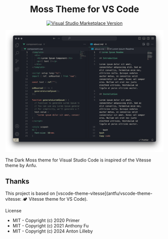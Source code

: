 <h1 align="center">Moss Theme for VS Code</h1>

<p align="center">
<a href="https://marketplace.visualstudio.com/items?itemName=antonlilleby.moss-theme" target="__blank"><img src="https://img.shields.io/visual-studio-marketplace/v/antonlilleby.moss-theme.svg?color=4d9375&amp;label=Marketplace&logo=visual-studio-code" alt="Visual Studio Marketplace Version" /></a>
</p>

![Moss Theme](https://raw.githubusercontent.com/an2n/semver-auto/b1939e933cc7a9c68bace78492ca6cc7300cf838/moss-theme.png)

The Dark Moss theme for Visual Studio Code is inspired of the Vitesse theme by Anfu.
## Thanks

This project is based on [vscode-theme-vitesse](antfu/vscode-theme-vitesse: 🏕 Vitesse theme for VS Code).

License
- MIT - Copyright (c) 2020 Primer
- MIT - Copyright (c) 2021 Anthony Fu
- MIT - Copyright (c) 2024 Anton Lilleby
